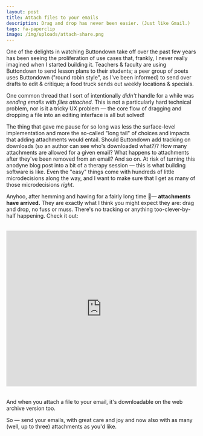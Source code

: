 ```yaml
---
layout: post
title: Attach files to your emails
description: Drag and drop has never been easier. (Just like Gmail.)
tags: fa-paperclip
image: /img/uploads/attach-share.png
---
```


One of the delights in watching Buttondown take off over the past few years has been seeing the proliferation of use cases that, frankly, I never really imagined when I started building it. Teachers & faculty are using Buttondown to send lesson plans to their students; a peer group of poets uses Buttondown ("round robin style", as I've been informed) to send over drafts to edit & critique; a food truck sends out weekly locations & specials.

One common thread that I sort of intentionally _didn't_ handle for a while was _sending emails with files attached._ This is not a particularly hard technical problem, nor is it a tricky UX problem — the core flow of dragging and dropping a file into an editing interface is all but solved!

The thing that gave me pause for so long was less the surface-level implementation and more the so-called "long tail" of choices and impacts that adding attachments would entail. Should Buttondown add tracking on downloads (so an author can see who's downloaded what?)? How many attachments are allowed for a given email? What happens to attachments after they've been removed from an email? And so on. At risk of turning this anodyne blog post into a bit of a therapy session — this is what building software is like. Even the "easy" things come with hundreds of little microdecisions along the way, and I want to make sure that I get as many of those microdecisions _right_.

Anyhoo, after hemming and hawing for a fairly long time — **attachments have arrived.** They are exactly what I think you might expect they are: drag and drop, no fuss or muss. There's no tracking or anything too-clever-by-half happening. Check it out:

<br />

<div style="position: relative; padding-bottom: 81.63265306122447%; height: 0;"><iframe src="https://www.loom.com/embed/95ef3cb98fee43c980443f6ada70dc4e" frameborder="0" webkitallowfullscreen mozallowfullscreen allowfullscreen style="position: absolute; top: 0; left: 0; width: 100%; height: 100%;"></iframe></div>

<br />

And when you attach a file to your email, it's downloadable on the web archive version too.

So — send your emails, with great care and joy and now also with as many (well, up to three) attachments as you'd like.
